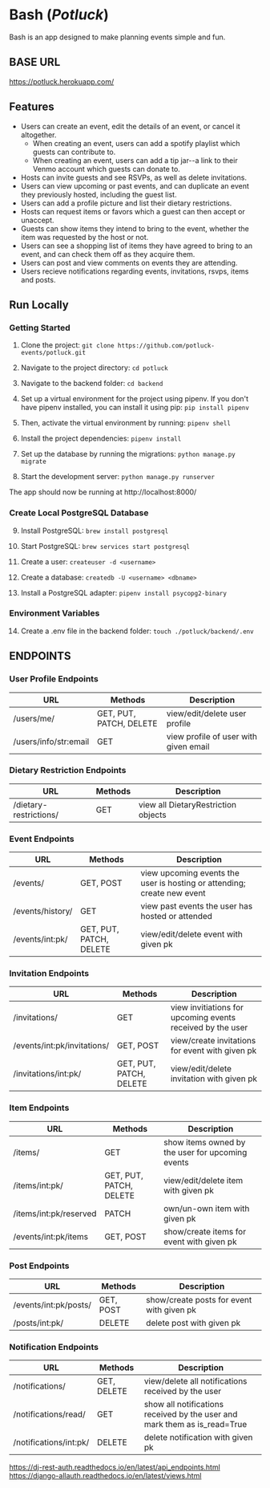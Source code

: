 
# Bash (_Potluck_)
Bash is an app designed to make planning events simple and fun.

## BASE URL
https://potluck.herokuapp.com/


## Features
* Users can create an event, edit the details of an event, or cancel it altogether.
  * When creating an event, users can add a spotify playlist which guests can contribute to.
  * When creating an event, users can add a tip jar--a link to their Venmo account which guests can donate to.
* Hosts can invite guests and see RSVPs, as well as delete invitations.
* Users can view upcoming or past events, and can duplicate an event they previously hosted, including the guest list.
* Users can add a profile picture and list their dietary restrictions.
* Hosts can request items or favors which a guest can then accept or unaccept.
* Guests can show items they intend to bring to the event, whether the item was requested by the host or not.
* Users can see a shopping list of items they have agreed to bring to an event, and can check them off as they acquire them.
* Users can post and view comments on events they are attending.
* Users recieve notifications regarding events, invitations, rsvps, items and posts.


## Run Locally

### Getting Started
1. Clone the project:
    `git clone https://github.com/potluck-events/potluck.git`

2. Navigate to the project directory:
    `cd potluck`

3. Navigate to the backend folder:
    `cd backend`

4. Set up a virtual environment for the project using pipenv. If you don't have pipenv installed, you can install it using pip:
    `pip install pipenv`

5. Then, activate the virtual environment by running:
    `pipenv shell`

6. Install the project dependencies:
    `pipenv install`

7. Set up the database by running the migrations:
    `python manage.py migrate`

8. Start the development server:
    `python manage.py runserver`

The app should now be running at http://localhost:8000/

### Create Local PostgreSQL Database
9. Install PostgreSQL:
    `brew install postgresql`

10. Start PostgreSQL:
    `brew services start postgresql`

11. Create a user:
    `createuser -d <username>`

12. Create a database:
    `createdb -U <username> <dbname>`

13. Install a PostgreSQL adapter:
    `pipenv install psycopg2-binary`

### Environment Variables
14. Create a .env file in the backend folder:
    `touch ./potluck/backend/.env`




## ENDPOINTS

### User Profile Endpoints
| URL | Methods | Description |
| --- | --- | --- |
| /users/me/ | GET, PUT, PATCH, DELETE | view/edit/delete user profile |
| /users/info/str:email | GET | view profile of user with given email |

### Dietary Restriction Endpoints
| URL | Methods | Description |
| --- | --- | --- |
| /dietary-restrictions/ | GET | view all DietaryRestriction objects |

### Event Endpoints
| URL | Methods | Description |
| --- | --- | --- |
| /events/ | GET, POST | view upcoming events the user is hosting or attending; create new event |
| /events/history/ | GET | view past events the user has hosted or attended |
| /events/int:pk/ | GET, PUT, PATCH, DELETE | view/edit/delete event with given pk |

### Invitation Endpoints
| URL | Methods | Description |
| --- | --- | --- |
| /invitations/ | GET | view invitiations for upcoming events received by the user |
| /events/int:pk/invitations/ | GET, POST | view/create invitations for event with given pk |
| /invitations/int:pk/ | GET, PUT, PATCH, DELETE | view/edit/delete invitation with given pk |

### Item Endpoints
| URL | Methods | Description |
| --- | --- | --- |
| /items/ | GET | show items owned by the user for upcoming events |
| /items/int:pk/ | GET, PUT, PATCH, DELETE | view/edit/delete item with given pk |
| /items/int:pk/reserved | PATCH | own/un-own item with given pk |
| /events/int:pk/items | GET, POST | show/create items for event with given pk |

### Post Endpoints
| URL | Methods | Description |
| --- | --- | --- |
| /events/int:pk/posts/ | GET, POST | show/create posts for event with given pk |
| /posts/int:pk/ | DELETE | delete post with given pk |

### Notification Endpoints
| URL | Methods | Description |
| --- | --- | --- |
| /notifications/ | GET, DELETE | view/delete all notifications received by the user |
| /notifications/read/ | GET | show all notifications received by the user and mark them as is_read=True |
| /notifications/int:pk/ | DELETE | delete notification with given pk |


https://dj-rest-auth.readthedocs.io/en/latest/api_endpoints.html
https://django-allauth.readthedocs.io/en/latest/views.html